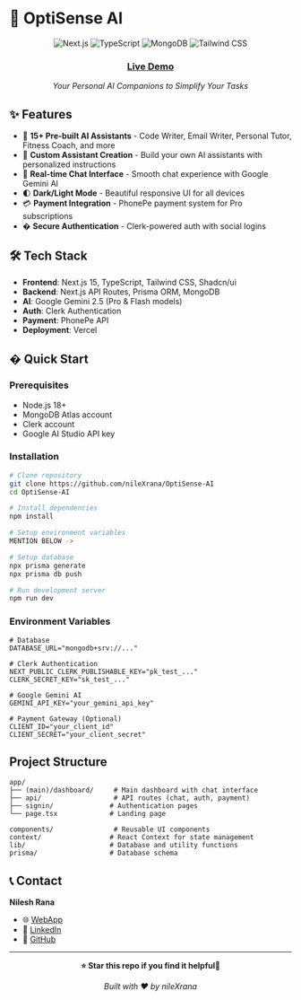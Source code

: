 # 🤖 OptiSense AI
<div align="center">
  <img src="https://img.shields.io/badge/Next.js-15.3.4-black?style=for-the-badge&logo=next.js&logoColor=white" alt="Next.js" />
  <img src="https://img.shields.io/badge/TypeScript-007ACC?style=for-the-badge&logo=typescript&logoColor=white" alt="TypeScript" />
  <img src="https://img.shields.io/badge/MongoDB-4EA94B?style=for-the-badge&logo=mongodb&logoColor=white" alt="MongoDB" />
  <img src="https://img.shields.io/badge/Tailwind_CSS-38B2AC?style=for-the-badge&logo=tailwind-css&logoColor=white" alt="Tailwind CSS" />
</div>

<div align="center">
  <h3> <a href="https://optisense.nileshrana.me">Live Demo</a></h3>
  <p><em>Your Personal AI Companions to Simplify Your Tasks</em></p>
</div>

## ✨ Features

- 🤖 **15+ Pre-built AI Assistants** - Code Writer, Email Writer, Personal Tutor, Fitness Coach, and more
- 🎨 **Custom Assistant Creation** - Build your own AI assistants with personalized instructions
- 💬 **Real-time Chat Interface** - Smooth chat experience with Google Gemini AI
- 🌓 **Dark/Light Mode** - Beautiful responsive UI for all devices
- 💳 **Payment Integration** - PhonePe payment system for Pro subscriptions
- � **Secure Authentication** - Clerk-powered auth with social logins

## 🛠 Tech Stack

- **Frontend**: Next.js 15, TypeScript, Tailwind CSS, Shadcn/ui
- **Backend**: Next.js API Routes, Prisma ORM, MongoDB
- **AI**: Google Gemini 2.5 (Pro & Flash models)
- **Auth**: Clerk Authentication
- **Payment**: PhonePe API
- **Deployment**: Vercel

## � Quick Start

### Prerequisites
- Node.js 18+
- MongoDB Atlas account
- Clerk account
- Google AI Studio API key

### Installation

```bash
# Clone repository
git clone https://github.com/nileXrana/OptiSense-AI
cd OptiSense-AI

# Install dependencies
npm install

# Setup environment variables
MENTION BELOW ->

# Setup database
npx prisma generate
npx prisma db push

# Run development server
npm run dev
```

### Environment Variables

```env
# Database
DATABASE_URL="mongodb+srv://..."

# Clerk Authentication
NEXT_PUBLIC_CLERK_PUBLISHABLE_KEY="pk_test_..."
CLERK_SECRET_KEY="sk_test_..."

# Google Gemini AI
GEMINI_API_KEY="your_gemini_api_key"

# Payment Gateway (Optional)
CLIENT_ID="your_client_id"
CLIENT_SECRET="your_client_secret"
```

##  Project Structure

```
app/
├── (main)/dashboard/     # Main dashboard with chat interface
├── api/                  # API routes (chat, auth, payment)
├── signin/              # Authentication pages
└── page.tsx             # Landing page

components/               # Reusable UI components
context/                 # React Context for state management
lib/                     # Database and utility functions
prisma/                  # Database schema
```

## 📞 Contact

**Nilesh Rana**
- 🌐 [WebApp](https://optisense.nileshrana.me)
- 💼 [LinkedIn](https://linkedin.com/in/nilexrana)
- 🐙 [GitHub](https://github.com/nileXrana)

---

<div align="center">
  <p><strong>⭐ Star this repo if you find it helpful🙏</strong></p>
  <p><em>Built with ❤️ by nileXrana</em></p>
</div>
